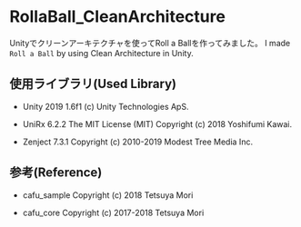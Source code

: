 # RollaBall_CleanArchitecture

Unityでクリーンアーキテクチャを使ってRoll a Ballを作ってみました。
I made `Roll a Ball` by using Clean Architecture in Unity.





## 使用ライブラリ(Used Library)

- Unity 2019 1.6f1 (c) Unity Technologies ApS.

- UniRx 6.2.2 The MIT License (MIT) Copyright (c) 2018 Yoshifumi Kawai.

- Zenject 7.3.1 Copyright (c) 2010-2019 Modest Tree Media Inc.

## 参考(Reference)

- cafu_sample Copyright (c) 2018 Tetsuya Mori

- cafu_core Copyright (c) 2017-2018 Tetsuya Mori
